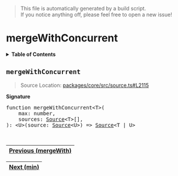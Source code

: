 > This file is automatically generated by a build script.<br>If you notice anything off, please feel free to open a new issue!

# mergeWithConcurrent

<details><summary><b>Table of Contents</b></summary><br>

1. [<code>mergeWithConcurrent</code>](#mergeWithConcurrent)</details>

## <a name="mergeWithConcurrent"></a><code>mergeWithConcurrent</code>

> Source Location: [packages\/core\/src\/source.ts#L2115](..\/..\/packages\/core\/src\/source.ts#L2115)

<b>Signature</b>

<pre>function mergeWithConcurrent&lt;T&gt;(<br>    max: number,<br>    sources: <a href="../01-api-basics/03-Source.md#Source-Interface">Source</a>&lt;T&gt;[],<br>): &lt;U&gt;(source: <a href="../01-api-basics/03-Source.md#Source-Interface">Source</a>&lt;U&gt;) =&gt; <a href="../01-api-basics/03-Source.md#Source-Interface">Source</a>&lt;T | U&gt;</pre><br>

| [Previous \(mergeWith\)](045-mergeWith.md#readme) |
| --- |

<div align="right">

| [Next \(min\)](047-min.md#readme) |
| --- |
</div>
